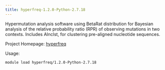 ```yaml
---
title: hyperfreq-1.2.0-Python-2.7.18
---
```

Hypermutation analysis software using BetaRat distribution for Bayesian
 analysis of the relative probability ratio (RPR) of observing mutations in two contexts. Includes
 Alnclst, for clustering pre-aligned nucleotide sequences.

Project Homepage: [hyperfreq](https://python.org/)

Usage:
```
module load hyperfreq/1.2.0-Python-2.7.18
```

